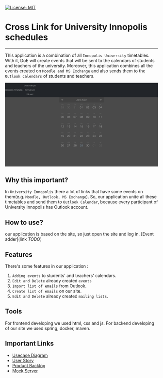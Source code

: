 [![License: MIT](https://img.shields.io/badge/License-MIT-brightgreen.svg)](https://opensource.org/licenses/MIT)

# Cross Link for University Innopolis schedules

---

This application is a combination of all `Innopolis University` timetables. With it, DoE will create events that will be sent to the calendars of students and teachers of the university. Moreover, this application combines all the events created on `Moodle and MS Exchange` and also sends them to the `Outlook calendars` of students and teachers.

![Demo for DoE](images/DemoCalendar.png)

## Why this important?

In `University Innopolis` there a lot of links that have some events on them(e.g. `Moodle, Outlook, MS Exchange`). So, our application unite all these timetables and send them to `Outlook Calendar`, because every participant of University Innopolis has Outlook account.

## How to use?

our application is based on the site, so just open the site and log in. 
[Event adder](link *TODO*)

## Features

There's some features in our application : 
1. `Adding events` to students' and teachers' calendars.
2. `Edit and Delete` already created `events`
3. `Import list of emails` from Outlook.
4. `Create list of emails` on our site.
5. `Edit and Delete` already created `mailing lists`.

## Tools

For frontend developing we used html, css and js. For backend developing of our site we used spring, docker, maven.

## Important Links

- [Usecase Diagram](https://drive.google.com/file/d/1nr23I5055SIXLq0PMvGGDPZAzz01xiW4/view?usp=sharing)
- [User Story](https://docs.google.com/spreadsheets/d/12BQN_QRp9IU6oKfjrk3xJsV7YisZib4y3s285RwqUo4/edit?usp=sharing)
- [Product Backlog](https://docs.google.com/document/d/1eF4ok6R33ai33qpmHXXPxxG4ZWCH8k8phtmZDnNVtxg/edit?usp=sharing)
- [Mock Server](https://www.postman.com/orange-astronaut-888988/workspace/timetable-api/collection/21222264-0d7b6da3-1e13-4bd9-af09-11720e694a00?ctx=documentation)
